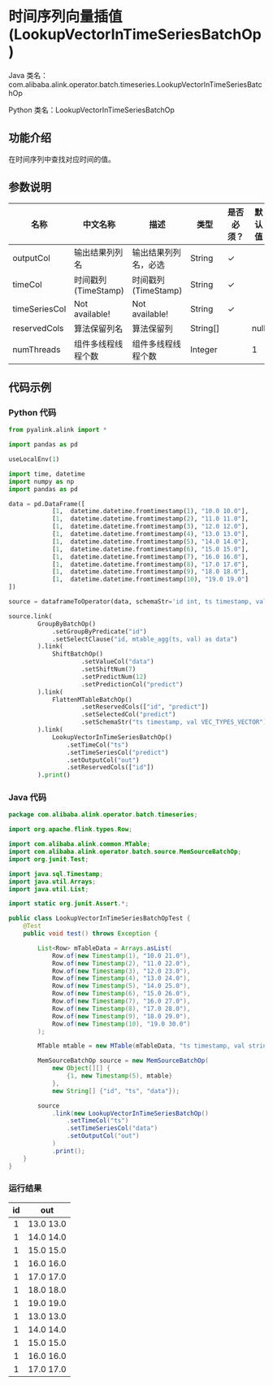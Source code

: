 # 时间序列向量插值 (LookupVectorInTimeSeriesBatchOp)
Java 类名：com.alibaba.alink.operator.batch.timeseries.LookupVectorInTimeSeriesBatchOp

Python 类名：LookupVectorInTimeSeriesBatchOp


## 功能介绍
在时间序列中查找对应时间的值。

## 参数说明

| 名称 | 中文名称 | 描述 | 类型 | 是否必须？ | 默认值 |
| --- | --- | --- | --- | --- | --- |
| outputCol | 输出结果列列名 | 输出结果列列名，必选 | String | ✓ |  |
| timeCol | 时间戳列(TimeStamp) | 时间戳列(TimeStamp) | String | ✓ |  |
| timeSeriesCol | Not available! | Not available! | String | ✓ |  |
| reservedCols | 算法保留列名 | 算法保留列 | String[] |  | null |
| numThreads | 组件多线程线程个数 | 组件多线程线程个数 | Integer |  | 1 |

## 代码示例
### Python 代码
```python
from pyalink.alink import *

import pandas as pd

useLocalEnv(1)

import time, datetime
import numpy as np
import pandas as pd

data = pd.DataFrame([
			[1,  datetime.datetime.fromtimestamp(1), "10.0 10.0"],
			[1,  datetime.datetime.fromtimestamp(2), "11.0 11.0"],
			[1,  datetime.datetime.fromtimestamp(3), "12.0 12.0"],
			[1,  datetime.datetime.fromtimestamp(4), "13.0 13.0"],
			[1,  datetime.datetime.fromtimestamp(5), "14.0 14.0"],
			[1,  datetime.datetime.fromtimestamp(6), "15.0 15.0"],
			[1,  datetime.datetime.fromtimestamp(7), "16.0 16.0"],
			[1,  datetime.datetime.fromtimestamp(8), "17.0 17.0"],
			[1,  datetime.datetime.fromtimestamp(9), "18.0 18.0"],
			[1,  datetime.datetime.fromtimestamp(10), "19.0 19.0"]
])

source = dataframeToOperator(data, schemaStr='id int, ts timestamp, val string', op_type='batch')

source.link(
        GroupByBatchOp()
			.setGroupByPredicate("id")
			.setSelectClause("id, mtable_agg(ts, val) as data")
		).link(
            ShiftBatchOp()
					.setValueCol("data")
					.setShiftNum(7)
					.setPredictNum(12)
					.setPredictionCol("predict")
		).link(
            FlattenMTableBatchOp()
					.setReservedCols(["id", "predict"])
					.setSelectedCol("predict")
					.setSchemaStr("ts timestamp, val VEC_TYPES_VECTOR")
        ).link(
            LookupVectorInTimeSeriesBatchOp()
				.setTimeCol("ts")
				.setTimeSeriesCol("predict")
				.setOutputCol("out")
				.setReservedCols(["id"])
        ).print()
```
### Java 代码
```java
package com.alibaba.alink.operator.batch.timeseries;

import org.apache.flink.types.Row;

import com.alibaba.alink.common.MTable;
import com.alibaba.alink.operator.batch.source.MemSourceBatchOp;
import org.junit.Test;

import java.sql.Timestamp;
import java.util.Arrays;
import java.util.List;

import static org.junit.Assert.*;

public class LookupVectorInTimeSeriesBatchOpTest {
	@Test
	public void test() throws Exception {

		List<Row> mTableData = Arrays.asList(
			Row.of(new Timestamp(1), "10.0 21.0"),
			Row.of(new Timestamp(2), "11.0 22.0"),
			Row.of(new Timestamp(3), "12.0 23.0"),
			Row.of(new Timestamp(4), "13.0 24.0"),
			Row.of(new Timestamp(5), "14.0 25.0"),
			Row.of(new Timestamp(6), "15.0 26.0"),
			Row.of(new Timestamp(7), "16.0 27.0"),
			Row.of(new Timestamp(8), "17.0 28.0"),
			Row.of(new Timestamp(9), "18.0 29.0"),
			Row.of(new Timestamp(10), "19.0 30.0")
		);

		MTable mtable = new MTable(mTableData, "ts timestamp, val string");

		MemSourceBatchOp source = new MemSourceBatchOp(
			new Object[][] {
				{1, new Timestamp(5), mtable}
			},
			new String[] {"id", "ts", "data"});

		source
			.link(new LookupVectorInTimeSeriesBatchOp()
				.setTimeCol("ts")
				.setTimeSeriesCol("data")
				.setOutputCol("out")
			)
			.print();
	}
}
```

### 运行结果
   |id|	out  |
   |:----:|:----:|
|	1|	13.0 13.0 |
|	1|	14.0 14.0 |
|	1|	15.0 15.0 |
|	1|	16.0 16.0 |
|	1|	17.0 17.0 |
|	1|	18.0 18.0 |
|	1|	19.0 19.0 |
|	1|	13.0 13.0 |
|	1|	14.0 14.0 |
|	1|	15.0 15.0 |
|	1|	16.0 16.0 |
|	1|	17.0 17.0 |
